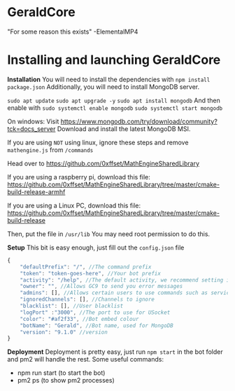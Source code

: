 # GeraldCore
"For some reason this exists"
    -ElementalMP4 


# Installing and launching GeraldCore

**Installation**
You will need to install the dependencies with
`npm install package.json`
Additionally, you will need to install MongoDB server.

`sudo apt update`
`sudo apt upgrade -y`
`sudo apt install mongodb`
And then enable with
`sudo systemctl enable mongodb`
`sudo systemctl start mongodb`

On windows:
Visit https://www.mongodb.com/try/download/community?tck=docs_server
Download and install the latest MongoDB MSI.

If you are using `NOT` using linux, ignore these steps and remove `mathengine.js` from `/commands`

Head over to https://github.com/0xffset/MathEngineSharedLibrary

If you are using a raspberry pi, download this file: https://github.com/0xffset/MathEngineSharedLibrary/tree/master/cmake-build-release-armhf

If you are using a Linux PC, download this file: https://github.com/0xffset/MathEngineSharedLibrary/tree/master/cmake-build-release

Then, put the file in `/usr/lib` You may need root permission to do this.

**Setup**
This bit is easy enough, just fill out the `config.json` file
```js
{
    "defaultPrefix": "/", //The command prefix
    "token": "token-goes-here", //Your bot prefix
    "activity": "/help", //The default activity, we recommend setting it to the help command
    "owner": "", //Allows GC9 to send you error messages
    "admins": [], //Allows certain users to use commands such as services
    "ignoredChannels": [], //Channels to ignore
    "blacklist": [], //User blacklist
    "logPort" :"3000", //The port to use for USocket
    "color": "#af2f33", //Bot embed colour
    "botName": "Gerald", //Bot name, used for MongoDB
    "version": "9.1.0" //version
}
```
**Deployment**
Deployment is pretty easy, just run `npm start` in the bot folder and pm2 will handle the rest.
Some useful commands: 

- npm run start (to start the bot)
- pm2 ps (to show pm2 processes)
